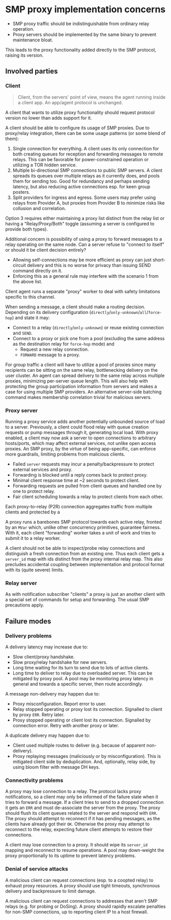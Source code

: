 # SMP proxy implementation concerns

* SMP proxy traffic should be indistinguishable from ordinary relay operation.
* Proxy servers should be implemented by the same binary to prevent maintenance bloat.

This leads to the proxy functionality added directly to the SMP protocol, raising its version.

## Involved parties

### Client

> Client, from the servers' point of view, means the agent running inside a client app. An app/agent protocol is unchanged.

A client that wants to utilize proxy functionality should request protocol version no lower than adds support for it.

A client should be able to configure its usage of SMP proxies.
Due to proxy/relay integration, there can be some usage patterns (or some blend of them):

1. Single connection for everything. A client uses its only connection for both creating queues for reception and forwarding messages to remote relays. This can be favorable for power-constrained operation or utilizing a TOR hidden service.
2. Multiple bi-directional SMP connections to public SMP servers. A client spreads its queues over multiple relays as it currently does, and pools them for sending too. Good for redundancy and perhaps sending latency, but also reducing active connections esp. for keen group posters.
3. Split providers for ingress and egress. Some users may prefer using relays from Provider A, but proxies from Provider B to minimize risks like collusion and correlation.

Option 3 requires either maintaining a proxy list distinct from the relay list or having a "Relay/Proxy/Both" toggle (assuming a server is configured to provide both types).

Additional concern is possibility of using a proxy to forward messages to a relay operating on the same node.
Can a server refuse to "connect to itself" or should it be client decision entirely?
- Allowing self-connections may be more efficient as proxy can just short-circuit delivery and this is no worse for privacy than issuing SEND command directly on it.
- Enforcing this as a general rule may interfere with the scenario 1 from the above list.

Client agent runs a separate "proxy" worker to deal with safety limitations specific to this channel.

When sending a message, a client should make a routing decision.
Depending on its delivery configuration (`directly`/`only-unknown`/`all`/`force-hop`) and state it may:
- Connect to a relay (`directly`/`only-unknown`) or reuse existing connection and `SEND`.
- Connect to a proxy or pick one from a pool (excluding the same address as the destination relay for `force-hop` mode) and
  * Request a new relay connection.
  * `FORWARD` message to a proxy.

For group traffic a client will have to utilize a pool of proxies since many recipients can be sitting on the same relay, bottlenecking delivery on the user cluster.
An agent can spread delivery to the same relay across multiple proxies, minimizing per-server queue length.
This will also help with protecting the group participation information from servers and makes a case for using multiple SMP providers.
An alternative server-side batching command makes membership correlation trivial for malicious servers.

### Proxy server

Running a proxy service adds another potentially unbounded source of load to a server.
Previously, a client could flood relay with queue creation requests or pump messages through it, generating local load.
With proxy enabled, a client may now ask a server to open connections to arbitrary hosts/ports, which may affect external services, not unlike open access proxies. An SMP proxy, by the virtue of being app-specific, can enforce more guardrails, limiting problems from malicious clients.

- Failed `server` requests may incur a penalty/backpressure to protect external services and proxy.
- Forwarding is blocked until a reply comes back to protect proxy.
- Minimal client response time at ~2 seconds to protect client.
- Forwarding requests are pulled from client queues and handled one by one to protect relay.
- Fair client scheduling towards a relay to protect clients from each other.

Each proxy-to-relay (P2R) connection aggregates traffic from multiple clients and protected by a

A proxy runs a barebones SMP protocol towards each active relay, fronted by an `MVar` which, unlike other concurrency primitives, guarantee fairness. With it, each client "forwarding" worker takes a unit of work and tries to submit it to a relay worker.

A client should not be able to inspect/probe relay connections and distinguish a fresh connection from an existing one. Thus each client gets a `server_id` map with ids distinct from the proxy internal relay map. This also precludes accidental coupling between implementation and protocol format with its (quite severe) limits.

### Relay server

As with notification subscriber "clients" a proxy is just an another client with a special set of commands for setup and forwarding.
The usual SMP precautions apply.

## Failure modes

### Delivery problems

A delivery latency may increase due to:
- Slow client/proxy handshake.
- Slow proxy/relay handshake for new servers.
- Long time waiting for its turn to send due to lots of active clients.
- Long time to deliver to relay due to overloaded server.
This can be mitigated by proxy pool.
A pool may be monitoring proxy latency in general and towards a specific server, then route accordingly.

A message non-delivery may happen due to:
- Proxy misconfiguration. Report error to user.
- Relay stopped operating or proxy lost its connection. Signalled to client by proxy `ERR`. Retry later.
- Proxy stopped operating or client lost its connection. Signalled by connection error. Retry with another proxy or later.

A duplicate delivery may happen due to:
- Client used multiple routes to deliver (e.g. because of apparent non-delivery).
- Proxy replaying messages (maliciously or by misconfiguration).
This is mitigated client side by deduplication. And, optionally, relay side, by using bloom filter with message DH keys.

### Connectivity problems

A proxy may lose connection to a relay.
The protocol lacks proxy notifications, so a client may only be informed of the failure state when it tries to forward a message.
If a client tries to send to a dropped connection it gets an `ERR` and must de-associate the server from the proxy.
The proxy should flush its client queues related to the server and respond with `ERR`.
The proxy should attempt to reconnect if it has pending messages, as the clients have already got their `OK`.
Otherwise the proxy may attempt to reconnect to the relay, expecting future client attempts to restore their connections.

A client may lose connection to a proxy.
It should wipe its `server_id` mapping and reconnect to resume operations.
A pool may down-weight the proxy proportionally to its uptime to prevent latency problems.

### Denial of service attacks

A malicious client can request connections (esp. to a coopted relay) to exhaust proxy resources.
A proxy should use tight timeouts, synchronous delivery and backpressure to limit damage.

A malicious client can request connections to addresses that aren't SMP relays (e.g. for probing or DoSing).
A proxy should rapidly escalate penalties for non-SMP connections, up to reporting client IP to a host firewall.
